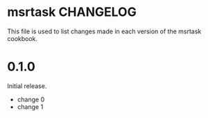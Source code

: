 # msrtask CHANGELOG

This file is used to list changes made in each version of the msrtask cookbook.

# 0.1.0

Initial release.

- change 0
- change 1

